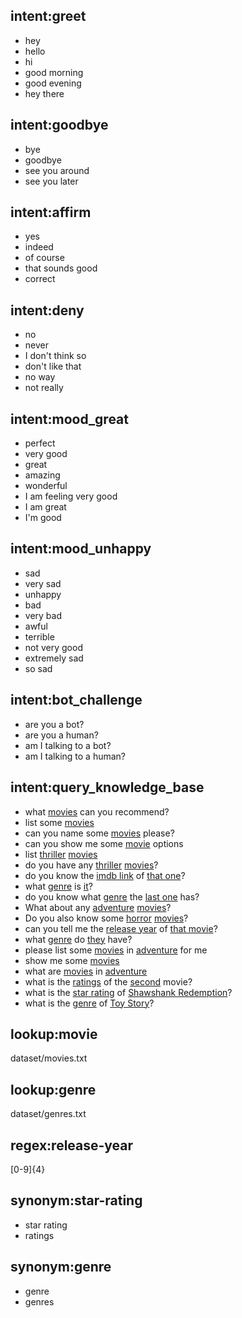 ## intent:greet
- hey
- hello
- hi
- good morning
- good evening
- hey there

## intent:goodbye
- bye
- goodbye
- see you around
- see you later

## intent:affirm
- yes
- indeed
- of course
- that sounds good
- correct

## intent:deny
- no
- never
- I don't think so
- don't like that
- no way
- not really

## intent:mood_great
- perfect
- very good
- great
- amazing
- wonderful
- I am feeling very good
- I am great
- I'm good

## intent:mood_unhappy
- sad
- very sad
- unhappy
- bad
- very bad
- awful
- terrible
- not very good
- extremely sad
- so sad

## intent:bot_challenge
- are you a bot?
- are you a human?
- am I talking to a bot?
- am I talking to a human?

## intent:query_knowledge_base
- what [movies](object_type:movie) can you recommend?
- list some [movies](object_type:movie)
- can you name some [movies](object_type:movie) please?
- can you show me some [movie](object_type:movie) options
- list [thriller](genre) [movies](object_type:movie)
- do you have any [thriller](genre) [movies](object_type:movie)?
- do you know the [imdb link](attribute:imdb-link) of [that one](mention)?
- what [genre](attribute:genre) is [it](mention)?
- do you know what [genre](attribute:genre) the [last one](mention:LAST) has?
- What about any [adventure](genre) [movies](object_type:movie)?
- Do you also know some [horror](genre) [movies](object_type:movie)?
- can you tell me the [release year](attribute:release-year) of [that movie](mention)?
- what [genre](attribute:genre) do [they](mention) have?
- please list some [movies](object_type:movie) in [adventure](genre) for me
- show me some [movies](object_type:movie)
- what are [movies](object_type:movie) in [adventure](genre)
- what is the [ratings](attribute:star-rating) of the [second](mention:2) movie?
- what is the [star rating](attribute:star-rating) of [Shawshank Redemption](movie)?
- what is the [genre](attribute:genre) of [Toy Story](movie)?

## lookup:movie
dataset/movies.txt

## lookup:genre
dataset/genres.txt

## regex:release-year
[0-9]{4}

## synonym:star-rating
- star rating
- ratings

## synonym:genre
- genre
- genres